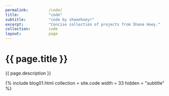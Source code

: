 ```yaml
---
permalink:         /code/
title:             "code"
subtitle:          "code by shanehoey!"
excerpt:           "Concise collection of projects from Shane Hoey."
collection:        code
layout:            page
---
```


# {{ page.title }}

{{ page.description }}

{% include blog01.html  collection = site.code width = 33  hidden = "subtitle" %}

